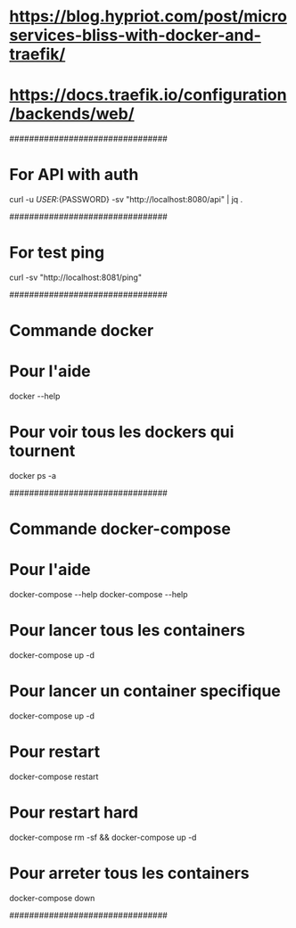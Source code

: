 # https://blog.hypriot.com/post/microservices-bliss-with-docker-and-traefik/

# https://docs.traefik.io/configuration/backends/web/

################################

# For API with auth
curl -u ${USER}:${PASSWORD} -sv "http://localhost:8080/api" | jq .

################################

# For test ping
curl -sv "http://localhost:8081/ping"

################################

# Commande docker

# Pour l'aide
docker --help

# Pour voir tous les dockers qui tournent
docker ps -a

################################

# Commande docker-compose

# Pour l'aide
docker-compose --help
docker-compose <command> --help

# Pour lancer tous les containers
docker-compose up -d

# Pour lancer un container specifique
docker-compose up -d <container>

# Pour restart
docker-compose restart <container>

# Pour restart hard
docker-compose rm -sf <container> && docker-compose up -d <container> 

# Pour arreter tous les containers
docker-compose down

################################


